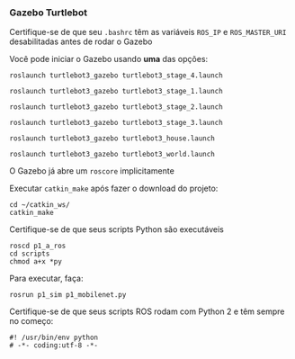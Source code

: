 
### Gazebo Turtlebot

Certifique-se de que seu `.bashrc` têm as variáveis `ROS_IP` e `ROS_MASTER_URI` desabilitadas antes de rodar o Gazebo


Você pode iniciar o Gazebo usando **uma** das opções:

    roslaunch turtlebot3_gazebo turtlebot3_stage_4.launch

    roslaunch turtlebot3_gazebo turtlebot3_stage_1.launch

    roslaunch turtlebot3_gazebo turtlebot3_stage_2.launch

    roslaunch turtlebot3_gazebo turtlebot3_stage_3.launch

    roslaunch turtlebot3_gazebo turtlebot3_house.launch

    roslaunch turtlebot3_gazebo turtlebot3_world.launch

O Gazebo já abre um `roscore` implicitamente




Executar `catkin_make` após fazer o download do projeto: 

    cd ~/catkin_ws/
    catkin_make


Certifique-se de que seus scripts Python são executáveis

    roscd p1_a_ros
    cd scripts
    chmod a+x *py

Para executar, faça:

    rosrun p1_sim p1_mobilenet.py 


Certifique-se de que seus scripts ROS rodam com Python 2 e têm sempre no começo:

    #! /usr/bin/env python
    # -*- coding:utf-8 -*-



